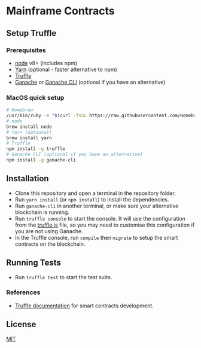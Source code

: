 # Mainframe Contracts

## Setup Truffle

### Prerequisites

* [node](https://nodejs.org/en/) v8+ (includes npm)
* [Yarn](https://yarnpkg.com/lang/en/) (optional - faster alternative to npm)
* [Truffle](http://truffleframework.com/docs/getting_started/installation)
* [Ganache](http://truffleframework.com/ganache/) or [Ganache CLI](https://github.com/trufflesuite/ganache-cli) (optional if you have an alternative)

### MacOS quick setup

```sh
# Homebrew
/usr/bin/ruby -e "$(curl -fsSL https://raw.githubusercontent.com/Homebrew/install/master/install)"
# node
brew install node
# Yarn (optional)
brew install yarn
# Truffle
npm install -g truffle
# Ganache CLI (optional if you have an alternative)
npm install -g ganache-cli
```

## Installation

* Clone this repository and open a terminal in the repository folder.
* Run `yarn install` (or `npm install`) to install the dependencies.
* Run `ganache-cli` in another terminal, or make sure your alternative blockchain is running.
* Run `truffle console` to start the console. It will use the configuration from the [truffle.js](truffle.js) file, so you may need to customise this configuration if you are not using Ganache.
* In the Truffle console, run `compile` then `migrate` to setup the smart contracts on the blockchain.

## Running Tests

* Run `truffle test` to start the test suite.

### References

* [Truffle documentation](http://truffleframework.com/docs/) for smart contracts development.

## License

[MIT](LICENSE)
